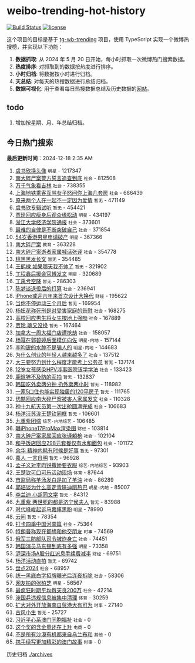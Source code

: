# weibo-trending-hot-history

[![Build Status](https://github.com/lxw15337674/weibo-trending-hot-history/actions/workflows/nodejs.yml/badge.svg)](https://github.com/lxw15337674/weibo-trending-hot-history/actions)
[![license](https://img.shields.io/github/license/lxw15337674/weibo-trending-hot-history)](https://github.com/lxw15337674/weibo-trending-hot-history/blob/master/LICENSE)


这个项目的目标是基于 [tg-wb-trending](https://github.com/xiadd/tg-wb-trending) 项目，使用 TypeScript 实现一个微博热搜榜，并实现以下功能：

1. **数据抓取**: 从 2024 年 5 月 20 日开始，每小时抓取一次微博热门搜索数据。
2. **热度排序**: 对抓取到的数据按热度进行排序。
3. **小时归档**: 将数据按小时进行归档。
4. **天总结**: 对每天的热搜数据进行总结归档。
5. **数据可视化**: 用于查看每日热搜数据总结及历史数据的[网站](https://weibo-trending-hot-history.vercel.app/)。

## todo

1. 增加按星期、月、年总结归档。



## 今日热门搜索









































































































































































































































































































































































































































































































































































































































































































































































































































































































































































































































































































































































































































































































































































































































































































































































































































































































































































































































































































































































































































































































































































































































































































































































































































































































































































































































































































































































































































































































































































































































































































































































































































































































































































































































































































































































































































































































































































































































































































































































































































































































































































































































































































































































































































































































































































































































































































































































































































































































































































<!-- BEGIN -->

**最后更新时间**：2024-12-18 2:35 AM
1. [虞书欣换头像](https://m.weibo.cn/search?containerid=100103type%3D1%26t%3D10%26q%3D%E8%99%9E%E4%B9%A6%E6%AC%A3%E6%8D%A2%E5%A4%B4%E5%83%8F&stream_entry_id=31&isnewpage=1&extparam=seat%3D1%26realpos%3D1%26cate%3D5001%26flag%3D2%26band_rank%3D1%26pos%3D0%26filter_type%3Drealtimehot%26lcate%3D5001%26c_type%3D31%26stream_entry_id%3D31%26q%3D%25E8%2599%259E%25E4%25B9%25A6%25E6%25AC%25A3%25E6%258D%25A2%25E5%25A4%25B4%25E5%2583%258F%26dgr%3D0%26display_time%3D1734453180%26pre_seqid%3D17344531800160175489545) `明星` - 1217347
2. [南大碎尸案警方誓言追查到底](https://m.weibo.cn/search?containerid=100103type%3D1%26t%3D10%26q%3D%23%E5%8D%97%E5%A4%A7%E7%A2%8E%E5%B0%B8%E6%A1%88%E8%AD%A6%E6%96%B9%E8%AA%93%E8%A8%80%E8%BF%BD%E6%9F%A5%E5%88%B0%E5%BA%95%23&stream_entry_id=31&isnewpage=1&extparam=seat%3D1%26realpos%3D2%26cate%3D5001%26flag%3D1%26band_rank%3D2%26pos%3D1%26filter_type%3Drealtimehot%26lcate%3D5001%26c_type%3D31%26stream_entry_id%3D31%26q%3D%2523%25E5%258D%2597%25E5%25A4%25A7%25E7%25A2%258E%25E5%25B0%25B8%25E6%25A1%2588%25E8%25AD%25A6%25E6%2596%25B9%25E8%25AA%2593%25E8%25A8%2580%25E8%25BF%25BD%25E6%259F%25A5%25E5%2588%25B0%25E5%25BA%2595%2523%26dgr%3D0%26display_time%3D1734453180%26pre_seqid%3D17344531800160175489545) `社会` - 812508
3. [万千气象看吉林](https://m.weibo.cn/search?containerid=100103type%3D1%26t%3D10%26q%3D%23%E4%B8%87%E5%8D%83%E6%B0%94%E8%B1%A1%E7%9C%8B%E5%90%89%E6%9E%97%23&stream_entry_id=31&isnewpage=1&extparam=seat%3D1%26realpos%3D3%26cate%3D5001%26flag%3D0%26band_rank%3D3%26pos%3D2%26filter_type%3Drealtimehot%26lcate%3D5001%26c_type%3D31%26stream_entry_id%3D31%26q%3D%2523%25E4%25B8%2587%25E5%258D%2583%25E6%25B0%2594%25E8%25B1%25A1%25E7%259C%258B%25E5%2590%2589%25E6%259E%2597%2523%26dgr%3D0%26display_time%3D1734453180%26pre_seqid%3D17344531800160175489545) `社会` - 738355
4. [上海地铁乘客互骂女子怒问你上海几套房](https://m.weibo.cn/search?containerid=100103type%3D1%26t%3D10%26q%3D%23%E4%B8%8A%E6%B5%B7%E5%9C%B0%E9%93%81%E4%B9%98%E5%AE%A2%E4%BA%92%E9%AA%82%E5%A5%B3%E5%AD%90%E6%80%92%E9%97%AE%E4%BD%A0%E4%B8%8A%E6%B5%B7%E5%87%A0%E5%A5%97%E6%88%BF%23&stream_entry_id=31&isnewpage=1&extparam=seat%3D1%26realpos%3D4%26cate%3D5001%26flag%3D1%26band_rank%3D4%26pos%3D4%26filter_type%3Drealtimehot%26lcate%3D5001%26c_type%3D31%26stream_entry_id%3D31%26q%3D%2523%25E4%25B8%258A%25E6%25B5%25B7%25E5%259C%25B0%25E9%2593%2581%25E4%25B9%2598%25E5%25AE%25A2%25E4%25BA%2592%25E9%25AA%2582%25E5%25A5%25B3%25E5%25AD%2590%25E6%2580%2592%25E9%2597%25AE%25E4%25BD%25A0%25E4%25B8%258A%25E6%25B5%25B7%25E5%2587%25A0%25E5%25A5%2597%25E6%2588%25BF%2523%26dgr%3D0%26display_time%3D1734453180%26pre_seqid%3D17344531800160175489545) `社会` - 686439
5. [原来两个人在一起不一定因为爱情](https://m.weibo.cn/search?containerid=100103type%3D1%26t%3D10%26q%3D%E5%8E%9F%E6%9D%A5%E4%B8%A4%E4%B8%AA%E4%BA%BA%E5%9C%A8%E4%B8%80%E8%B5%B7%E4%B8%8D%E4%B8%80%E5%AE%9A%E5%9B%A0%E4%B8%BA%E7%88%B1%E6%83%85&stream_entry_id=31&isnewpage=1&extparam=seat%3D1%26realpos%3D5%26cate%3D5001%26flag%3D2%26band_rank%3D5%26pos%3D5%26filter_type%3Drealtimehot%26lcate%3D5001%26c_type%3D31%26stream_entry_id%3D31%26q%3D%25E5%258E%259F%25E6%259D%25A5%25E4%25B8%25A4%25E4%25B8%25AA%25E4%25BA%25BA%25E5%259C%25A8%25E4%25B8%2580%25E8%25B5%25B7%25E4%25B8%258D%25E4%25B8%2580%25E5%25AE%259A%25E5%259B%25A0%25E4%25B8%25BA%25E7%2588%25B1%25E6%2583%2585%26dgr%3D0%26display_time%3D1734453180%26pre_seqid%3D17344531800160175489545) `暂无` - 471149
6. [虞书欣专辑试听](https://m.weibo.cn/search?containerid=100103type%3D1%26t%3D10%26q%3D%E8%99%9E%E4%B9%A6%E6%AC%A3%E4%B8%93%E8%BE%91%E8%AF%95%E5%90%AC&stream_entry_id=31&isnewpage=1&extparam=seat%3D1%26realpos%3D6%26cate%3D5001%26flag%3D2%26band_rank%3D6%26pos%3D6%26filter_type%3Drealtimehot%26lcate%3D5001%26c_type%3D31%26stream_entry_id%3D31%26q%3D%25E8%2599%259E%25E4%25B9%25A6%25E6%25AC%25A3%25E4%25B8%2593%25E8%25BE%2591%25E8%25AF%2595%25E5%2590%25AC%26dgr%3D0%26display_time%3D1734453180%26pre_seqid%3D17344531800160175489545) `暂无` - 454421
7. [贾玲回应瘦身后观众缘松动](https://m.weibo.cn/search?containerid=100103type%3D1%26t%3D10%26q%3D%23%E8%B4%BE%E7%8E%B2%E5%9B%9E%E5%BA%94%E7%98%A6%E8%BA%AB%E5%90%8E%E8%A7%82%E4%BC%97%E7%BC%98%E6%9D%BE%E5%8A%A8%23&stream_entry_id=31&isnewpage=1&extparam=seat%3D1%26realpos%3D7%26cate%3D5001%26flag%3D0%26band_rank%3D7%26pos%3D7%26filter_type%3Drealtimehot%26lcate%3D5001%26c_type%3D31%26stream_entry_id%3D31%26q%3D%2523%25E8%25B4%25BE%25E7%258E%25B2%25E5%259B%259E%25E5%25BA%2594%25E7%2598%25A6%25E8%25BA%25AB%25E5%2590%258E%25E8%25A7%2582%25E4%25BC%2597%25E7%25BC%2598%25E6%259D%25BE%25E5%258A%25A8%2523%26dgr%3D0%26display_time%3D1734453180%26pre_seqid%3D17344531800160175489545) `明星` - 434197
8. [浙江大学经济学院通报](https://m.weibo.cn/search?containerid=100103type%3D1%26t%3D10%26q%3D%23%E6%B5%99%E6%B1%9F%E5%A4%A7%E5%AD%A6%E7%BB%8F%E6%B5%8E%E5%AD%A6%E9%99%A2%E9%80%9A%E6%8A%A5%23&stream_entry_id=31&isnewpage=1&extparam=seat%3D1%26realpos%3D8%26cate%3D5001%26flag%3D1%26band_rank%3D8%26pos%3D8%26filter_type%3Drealtimehot%26lcate%3D5001%26c_type%3D31%26stream_entry_id%3D31%26q%3D%2523%25E6%25B5%2599%25E6%25B1%259F%25E5%25A4%25A7%25E5%25AD%25A6%25E7%25BB%258F%25E6%25B5%258E%25E5%25AD%25A6%25E9%2599%25A2%25E9%2580%259A%25E6%258A%25A5%2523%26dgr%3D0%26display_time%3D1734453180%26pre_seqid%3D17344531800160175489545) `社会` - 373601
9. [最难的自律是不断突破自己](https://m.weibo.cn/search?containerid=100103type%3D1%26t%3D10%26q%3D%23%E6%9C%80%E9%9A%BE%E7%9A%84%E8%87%AA%E5%BE%8B%E6%98%AF%E4%B8%8D%E6%96%AD%E7%AA%81%E7%A0%B4%E8%87%AA%E5%B7%B1%23&stream_entry_id=31&isnewpage=1&extparam=seat%3D1%26realpos%3D9%26cate%3D5001%26flag%3D32768%26band_rank%3D9%26pos%3D9%26filter_type%3Drealtimehot%26lcate%3D5001%26c_type%3D31%26stream_entry_id%3D31%26q%3D%2523%25E6%259C%2580%25E9%259A%25BE%25E7%259A%2584%25E8%2587%25AA%25E5%25BE%258B%25E6%2598%25AF%25E4%25B8%258D%25E6%2596%25AD%25E7%25AA%2581%25E7%25A0%25B4%25E8%2587%25AA%25E5%25B7%25B1%2523%26dgr%3D0%26display_time%3D1734453180%26pre_seqid%3D17344531800160175489545) `社会` - 371854
10. [54岁香港男星申请破产](https://m.weibo.cn/search?containerid=100103type%3D1%26t%3D10%26q%3D%2354%E5%B2%81%E9%A6%99%E6%B8%AF%E7%94%B7%E6%98%9F%E7%94%B3%E8%AF%B7%E7%A0%B4%E4%BA%A7%23&stream_entry_id=31&isnewpage=1&extparam=seat%3D1%26realpos%3D10%26cate%3D5001%26flag%3D0%26band_rank%3D10%26pos%3D10%26filter_type%3Drealtimehot%26lcate%3D5001%26c_type%3D31%26stream_entry_id%3D31%26q%3D%252354%25E5%25B2%2581%25E9%25A6%2599%25E6%25B8%25AF%25E7%2594%25B7%25E6%2598%259F%25E7%2594%25B3%25E8%25AF%25B7%25E7%25A0%25B4%25E4%25BA%25A7%2523%26dgr%3D0%26display_time%3D1734453180%26pre_seqid%3D17344531800160175489545) `明星` - 367366
11. [南大碎尸案](https://m.weibo.cn/search?containerid=100103type%3D1%26t%3D10%26q%3D%23%E5%8D%97%E5%A4%A7%E7%A2%8E%E5%B0%B8%E6%A1%88%23&stream_entry_id=31&isnewpage=1&extparam=seat%3D1%26realpos%3D11%26cate%3D5001%26flag%3D2%26band_rank%3D11%26pos%3D11%26filter_type%3Drealtimehot%26lcate%3D5001%26c_type%3D31%26stream_entry_id%3D31%26q%3D%2523%25E5%258D%2597%25E5%25A4%25A7%25E7%25A2%258E%25E5%25B0%25B8%25E6%25A1%2588%2523%26dgr%3D0%26display_time%3D1734453180%26pre_seqid%3D17344531800160175489545) `教育` - 363228
12. [南大碎尸案逝者家属喊话张译](https://m.weibo.cn/search?containerid=100103type%3D1%26t%3D10%26q%3D%23%E5%8D%97%E5%A4%A7%E7%A2%8E%E5%B0%B8%E6%A1%88%E9%80%9D%E8%80%85%E5%AE%B6%E5%B1%9E%E5%96%8A%E8%AF%9D%E5%BC%A0%E8%AF%91%23&stream_entry_id=31&isnewpage=1&extparam=seat%3D1%26realpos%3D12%26cate%3D5001%26flag%3D0%26band_rank%3D12%26pos%3D12%26filter_type%3Drealtimehot%26lcate%3D5001%26c_type%3D31%26stream_entry_id%3D31%26q%3D%2523%25E5%258D%2597%25E5%25A4%25A7%25E7%25A2%258E%25E5%25B0%25B8%25E6%25A1%2588%25E9%2580%259D%25E8%2580%2585%25E5%25AE%25B6%25E5%25B1%259E%25E5%2596%258A%25E8%25AF%259D%25E5%25BC%25A0%25E8%25AF%2591%2523%26dgr%3D0%26display_time%3D1734453180%26pre_seqid%3D17344531800160175489545) `社会` - 354778
13. [桃黑黑发长文](https://m.weibo.cn/search?containerid=100103type%3D1%26t%3D10%26q%3D%E6%A1%83%E9%BB%91%E9%BB%91%E5%8F%91%E9%95%BF%E6%96%87&stream_entry_id=31&isnewpage=1&extparam=seat%3D1%26realpos%3D13%26cate%3D5001%26flag%3D0%26band_rank%3D13%26pos%3D13%26filter_type%3Drealtimehot%26lcate%3D5001%26c_type%3D31%26stream_entry_id%3D31%26q%3D%25E6%25A1%2583%25E9%25BB%2591%25E9%25BB%2591%25E5%258F%2591%25E9%2595%25BF%25E6%2596%2587%26dgr%3D0%26display_time%3D1734453180%26pre_seqid%3D17344531800160175489545) `暂无` - 354485
14. [王鹤棣 如果哪天我不帅了](https://m.weibo.cn/search?containerid=100103type%3D1%26t%3D10%26q%3D%E7%8E%8B%E9%B9%A4%E6%A3%A3+%E5%A6%82%E6%9E%9C%E5%93%AA%E5%A4%A9%E6%88%91%E4%B8%8D%E5%B8%85%E4%BA%86&stream_entry_id=31&isnewpage=1&extparam=seat%3D1%26realpos%3D14%26cate%3D5001%26flag%3D0%26band_rank%3D14%26pos%3D14%26filter_type%3Drealtimehot%26lcate%3D5001%26c_type%3D31%26stream_entry_id%3D31%26q%3D%25E7%258E%258B%25E9%25B9%25A4%25E6%25A3%25A3%2520%25E5%25A6%2582%25E6%259E%259C%25E5%2593%25AA%25E5%25A4%25A9%25E6%2588%2591%25E4%25B8%258D%25E5%25B8%2585%25E4%25BA%2586%26dgr%3D0%26display_time%3D1734453180%26pre_seqid%3D17344531800160175489545) `暂无` - 321902
15. [丁程鑫后援会官博发文](https://m.weibo.cn/search?containerid=100103type%3D1%26t%3D10%26q%3D%23%E4%B8%81%E7%A8%8B%E9%91%AB%E5%90%8E%E6%8F%B4%E4%BC%9A%E5%AE%98%E5%8D%9A%E5%8F%91%E6%96%87%23&stream_entry_id=31&isnewpage=1&extparam=seat%3D1%26realpos%3D15%26cate%3D5001%26flag%3D2%26band_rank%3D15%26pos%3D15%26filter_type%3Drealtimehot%26lcate%3D5001%26c_type%3D31%26stream_entry_id%3D31%26q%3D%2523%25E4%25B8%2581%25E7%25A8%258B%25E9%2591%25AB%25E5%2590%258E%25E6%258F%25B4%25E4%25BC%259A%25E5%25AE%2598%25E5%258D%259A%25E5%258F%2591%25E6%2596%2587%2523%26dgr%3D0%26display_time%3D1734453180%26pre_seqid%3D17344531800160175489545) `明星` - 320689
16. [丁禹兮空降](https://m.weibo.cn/search?containerid=100103type%3D1%26t%3D10%26q%3D%E4%B8%81%E7%A6%B9%E5%85%AE%E7%A9%BA%E9%99%8D&stream_entry_id=31&isnewpage=1&extparam=seat%3D1%26realpos%3D16%26cate%3D5001%26flag%3D0%26band_rank%3D16%26pos%3D16%26filter_type%3Drealtimehot%26lcate%3D5001%26c_type%3D31%26stream_entry_id%3D31%26q%3D%25E4%25B8%2581%25E7%25A6%25B9%25E5%2585%25AE%25E7%25A9%25BA%25E9%2599%258D%26dgr%3D0%26display_time%3D1734453180%26pre_seqid%3D17344531800160175489545) `暂无` - 286303
17. [陈梦谈退役后的打算](https://m.weibo.cn/search?containerid=100103type%3D1%26t%3D10%26q%3D%23%E9%99%88%E6%A2%A6%E8%B0%88%E9%80%80%E5%BD%B9%E5%90%8E%E7%9A%84%E6%89%93%E7%AE%97%23&stream_entry_id=31&isnewpage=1&extparam=seat%3D1%26realpos%3D17%26cate%3D5001%26flag%3D1%26band_rank%3D17%26pos%3D17%26filter_type%3Drealtimehot%26lcate%3D5001%26c_type%3D31%26stream_entry_id%3D31%26q%3D%2523%25E9%2599%2588%25E6%25A2%25A6%25E8%25B0%2588%25E9%2580%2580%25E5%25BD%25B9%25E5%2590%258E%25E7%259A%2584%25E6%2589%2593%25E7%25AE%2597%2523%26dgr%3D0%26display_time%3D1734453180%26pre_seqid%3D17344531800160175489545) `社会` - 236941
18. [iPhone或迎六年来首次设计大换代](https://m.weibo.cn/search?containerid=100103type%3D1%26t%3D10%26q%3D%23iPhone%E6%88%96%E8%BF%8E%E5%85%AD%E5%B9%B4%E6%9D%A5%E9%A6%96%E6%AC%A1%E8%AE%BE%E8%AE%A1%E5%A4%A7%E6%8D%A2%E4%BB%A3%23&stream_entry_id=31&isnewpage=1&extparam=seat%3D1%26realpos%3D18%26cate%3D5001%26flag%3D0%26band_rank%3D18%26pos%3D18%26filter_type%3Drealtimehot%26lcate%3D5001%26c_type%3D31%26stream_entry_id%3D31%26q%3D%2523iPhone%25E6%2588%2596%25E8%25BF%258E%25E5%2585%25AD%25E5%25B9%25B4%25E6%259D%25A5%25E9%25A6%2596%25E6%25AC%25A1%25E8%25AE%25BE%25E8%25AE%25A1%25E5%25A4%25A7%25E6%258D%25A2%25E4%25BB%25A3%2523%26dgr%3D0%26display_time%3D1734453180%26pre_seqid%3D17344531800160175489545) `财经` - 195622
19. [当你不停运动三个月后](https://m.weibo.cn/search?containerid=100103type%3D1%26t%3D10%26q%3D%E5%BD%93%E4%BD%A0%E4%B8%8D%E5%81%9C%E8%BF%90%E5%8A%A8%E4%B8%89%E4%B8%AA%E6%9C%88%E5%90%8E&stream_entry_id=31&isnewpage=1&extparam=seat%3D1%26realpos%3D19%26cate%3D5001%26flag%3D0%26band_rank%3D19%26pos%3D19%26filter_type%3Drealtimehot%26lcate%3D5001%26c_type%3D31%26stream_entry_id%3D31%26q%3D%25E5%25BD%2593%25E4%25BD%25A0%25E4%25B8%258D%25E5%2581%259C%25E8%25BF%2590%25E5%258A%25A8%25E4%25B8%2589%25E4%25B8%25AA%25E6%259C%2588%25E5%2590%258E%26dgr%3D0%26display_time%3D1734453180%26pre_seqid%3D17344531800160175489545) `暂无` - 169954
20. [杨妞花称死刑是对受害家庭的告慰](https://m.weibo.cn/search?containerid=100103type%3D1%26t%3D10%26q%3D%23%E6%9D%A8%E5%A6%9E%E8%8A%B1%E7%A7%B0%E6%AD%BB%E5%88%91%E6%98%AF%E5%AF%B9%E5%8F%97%E5%AE%B3%E5%AE%B6%E5%BA%AD%E7%9A%84%E5%91%8A%E6%85%B0%23&stream_entry_id=31&isnewpage=1&extparam=seat%3D1%26realpos%3D20%26cate%3D5001%26flag%3D1%26band_rank%3D20%26pos%3D20%26filter_type%3Drealtimehot%26lcate%3D5001%26c_type%3D31%26stream_entry_id%3D31%26q%3D%2523%25E6%259D%25A8%25E5%25A6%259E%25E8%258A%25B1%25E7%25A7%25B0%25E6%25AD%25BB%25E5%2588%2591%25E6%2598%25AF%25E5%25AF%25B9%25E5%258F%2597%25E5%25AE%25B3%25E5%25AE%25B6%25E5%25BA%25AD%25E7%259A%2584%25E5%2591%258A%25E6%2585%25B0%2523%26dgr%3D0%26display_time%3D1734453180%26pre_seqid%3D17344531800160175489545) `社会` - 168275
21. [高校回应男生将女生按地上强吻](https://m.weibo.cn/search?containerid=100103type%3D1%26t%3D10%26q%3D%23%E9%AB%98%E6%A0%A1%E5%9B%9E%E5%BA%94%E7%94%B7%E7%94%9F%E5%B0%86%E5%A5%B3%E7%94%9F%E6%8C%89%E5%9C%B0%E4%B8%8A%E5%BC%BA%E5%90%BB%23&stream_entry_id=31&isnewpage=1&extparam=seat%3D1%26realpos%3D21%26cate%3D5001%26flag%3D0%26band_rank%3D21%26pos%3D21%26filter_type%3Drealtimehot%26lcate%3D5001%26c_type%3D31%26stream_entry_id%3D31%26q%3D%2523%25E9%25AB%2598%25E6%25A0%25A1%25E5%259B%259E%25E5%25BA%2594%25E7%2594%25B7%25E7%2594%259F%25E5%25B0%2586%25E5%25A5%25B3%25E7%2594%259F%25E6%258C%2589%25E5%259C%25B0%25E4%25B8%258A%25E5%25BC%25BA%25E5%2590%25BB%2523%26dgr%3D0%26display_time%3D1734453180%26pre_seqid%3D17344531800160175489545) `社会` - 167889
22. [贾玲 魂又没换](https://m.weibo.cn/search?containerid=100103type%3D1%26t%3D10%26q%3D%E8%B4%BE%E7%8E%B2+%E9%AD%82%E5%8F%88%E6%B2%A1%E6%8D%A2&stream_entry_id=31&isnewpage=1&extparam=seat%3D1%26realpos%3D22%26cate%3D5001%26flag%3D1%26band_rank%3D22%26pos%3D22%26filter_type%3Drealtimehot%26lcate%3D5001%26c_type%3D31%26stream_entry_id%3D31%26q%3D%25E8%25B4%25BE%25E7%258E%25B2%2520%25E9%25AD%2582%25E5%258F%2588%25E6%25B2%25A1%25E6%258D%25A2%26dgr%3D0%26display_time%3D1734453180%26pre_seqid%3D17344531800160175489545) `暂无` - 167464
23. [加拿大一周大福门店遭抢劫](https://m.weibo.cn/search?containerid=100103type%3D1%26t%3D10%26q%3D%23%E5%8A%A0%E6%8B%BF%E5%A4%A7%E4%B8%80%E5%91%A8%E5%A4%A7%E7%A6%8F%E9%97%A8%E5%BA%97%E9%81%AD%E6%8A%A2%E5%8A%AB%23&stream_entry_id=31&isnewpage=1&extparam=seat%3D1%26realpos%3D50%26cate%3D5001%26flag%3D1%26band_rank%3D50%26pos%3D50%26filter_type%3Drealtimehot%26lcate%3D5001%26c_type%3D31%26stream_entry_id%3D31%26q%3D%2523%25E5%258A%25A0%25E6%258B%25BF%25E5%25A4%25A7%25E4%25B8%2580%25E5%2591%25A8%25E5%25A4%25A7%25E7%25A6%258F%25E9%2597%25A8%25E5%25BA%2597%25E9%2581%25AD%25E6%258A%25A2%25E5%258A%25AB%2523%26dgr%3D0%26display_time%3D1734453180%26pre_seqid%3D17344531800160175489545) `社会` - 158057
24. [杨幂在郭碧婷后面模仿向佐](https://m.weibo.cn/search?containerid=100103type%3D1%26t%3D10%26q%3D%23%E6%9D%A8%E5%B9%82%E5%9C%A8%E9%83%AD%E7%A2%A7%E5%A9%B7%E5%90%8E%E9%9D%A2%E6%A8%A1%E4%BB%BF%E5%90%91%E4%BD%90%23&stream_entry_id=31&isnewpage=1&extparam=seat%3D1%26realpos%3D23%26cate%3D5001%26flag%3D0%26band_rank%3D23%26pos%3D23%26filter_type%3Drealtimehot%26lcate%3D5001%26c_type%3D31%26stream_entry_id%3D31%26q%3D%2523%25E6%259D%25A8%25E5%25B9%2582%25E5%259C%25A8%25E9%2583%25AD%25E7%25A2%25A7%25E5%25A9%25B7%25E5%2590%258E%25E9%259D%25A2%25E6%25A8%25A1%25E4%25BB%25BF%25E5%2590%2591%25E4%25BD%2590%2523%26dgr%3D0%26display_time%3D1734453180%26pre_seqid%3D17344531800160175489545) `明星-内地` - 157144
25. [李昀锐的水肿不是骗人的](https://m.weibo.cn/search?containerid=100103type%3D1%26t%3D10%26q%3D%E6%9D%8E%E6%98%80%E9%94%90%E7%9A%84%E6%B0%B4%E8%82%BF%E4%B8%8D%E6%98%AF%E9%AA%97%E4%BA%BA%E7%9A%84&stream_entry_id=31&isnewpage=1&extparam=seat%3D1%26realpos%3D24%26cate%3D5001%26flag%3D0%26band_rank%3D24%26pos%3D24%26filter_type%3Drealtimehot%26lcate%3D5001%26c_type%3D31%26stream_entry_id%3D31%26q%3D%25E6%259D%258E%25E6%2598%2580%25E9%2594%2590%25E7%259A%2584%25E6%25B0%25B4%25E8%2582%25BF%25E4%25B8%258D%25E6%2598%25AF%25E9%25AA%2597%25E4%25BA%25BA%25E7%259A%2584%26dgr%3D0%26display_time%3D1734453180%26pre_seqid%3D17344531800160175489545) `明星-内地` - 144683
26. [为什么创业的年轻人越来越多了](https://m.weibo.cn/search?containerid=100103type%3D1%26t%3D10%26q%3D%23%E4%B8%BA%E4%BB%80%E4%B9%88%E5%88%9B%E4%B8%9A%E7%9A%84%E5%B9%B4%E8%BD%BB%E4%BA%BA%E8%B6%8A%E6%9D%A5%E8%B6%8A%E5%A4%9A%E4%BA%86%23&stream_entry_id=31&isnewpage=1&extparam=seat%3D1%26realpos%3D25%26cate%3D5001%26flag%3D0%26band_rank%3D25%26pos%3D25%26filter_type%3Drealtimehot%26lcate%3D5001%26c_type%3D31%26stream_entry_id%3D31%26q%3D%2523%25E4%25B8%25BA%25E4%25BB%2580%25E4%25B9%2588%25E5%2588%259B%25E4%25B8%259A%25E7%259A%2584%25E5%25B9%25B4%25E8%25BD%25BB%25E4%25BA%25BA%25E8%25B6%258A%25E6%259D%25A5%25E8%25B6%258A%25E5%25A4%259A%25E4%25BA%2586%2523%26dgr%3D0%26display_time%3D1734453180%26pre_seqid%3D17344531800160175489545) `社会` - 137512
27. [大三要努力到什么程度才能考上公务员](https://m.weibo.cn/search?containerid=100103type%3D1%26t%3D10%26q%3D%E5%A4%A7%E4%B8%89%E8%A6%81%E5%8A%AA%E5%8A%9B%E5%88%B0%E4%BB%80%E4%B9%88%E7%A8%8B%E5%BA%A6%E6%89%8D%E8%83%BD%E8%80%83%E4%B8%8A%E5%85%AC%E5%8A%A1%E5%91%98&stream_entry_id=31&isnewpage=1&extparam=seat%3D1%26cate%3D5001%26stream_entry_id%3D31%26pos%3D18%26realpos%3D18%26flag%3D1%26band_rank%3D18%26q%3D%25E5%25A4%25A7%25E4%25B8%2589%25E8%25A6%2581%25E5%258A%25AA%25E5%258A%259B%25E5%2588%25B0%25E4%25BB%2580%25E4%25B9%2588%25E7%25A8%258B%25E5%25BA%25A6%25E6%2589%258D%25E8%2583%25BD%25E8%2580%2583%25E4%25B8%258A%25E5%2585%25AC%25E5%258A%25A1%25E5%2591%2598%26filter_type%3Drealtimehot%26lcate%3D5001%26c_type%3D31%26dgr%3D3%26display_time%3D1734456185%26pre_seqid%3D17344561852780179986428) `暂无` - 137174
28. [12岁女孩感染HPV涉事医院该学学法](https://m.weibo.cn/search?containerid=100103type%3D1%26t%3D10%26q%3D%2312%E5%B2%81%E5%A5%B3%E5%AD%A9%E6%84%9F%E6%9F%93HPV%E6%B6%89%E4%BA%8B%E5%8C%BB%E9%99%A2%E8%AF%A5%E5%AD%A6%E5%AD%A6%E6%B3%95%23&stream_entry_id=31&isnewpage=1&extparam=seat%3D1%26cate%3D5001%26stream_entry_id%3D31%26pos%3D16%26realpos%3D16%26flag%3D1%26band_rank%3D16%26q%3D%252312%25E5%25B2%2581%25E5%25A5%25B3%25E5%25AD%25A9%25E6%2584%259F%25E6%259F%2593HPV%25E6%25B6%2589%25E4%25BA%258B%25E5%258C%25BB%25E9%2599%25A2%25E8%25AF%25A5%25E5%25AD%25A6%25E5%25AD%25A6%25E6%25B3%2595%2523%26filter_type%3Drealtimehot%26lcate%3D5001%26c_type%3D31%26dgr%3D3%26display_time%3D1734456185%26pre_seqid%3D17344561852780179986428) `社会` - 133423
29. [鹿晗猝不及防的互拍](https://m.weibo.cn/search?containerid=100103type%3D1%26t%3D10%26q%3D%E9%B9%BF%E6%99%97%E7%8C%9D%E4%B8%8D%E5%8F%8A%E9%98%B2%E7%9A%84%E4%BA%92%E6%8B%8D&stream_entry_id=31&isnewpage=1&extparam=seat%3D1%26realpos%3D26%26cate%3D5001%26flag%3D0%26band_rank%3D26%26pos%3D26%26filter_type%3Drealtimehot%26lcate%3D5001%26c_type%3D31%26stream_entry_id%3D31%26q%3D%25E9%25B9%25BF%25E6%2599%2597%25E7%258C%259D%25E4%25B8%258D%25E5%258F%258A%25E9%2598%25B2%25E7%259A%2584%25E4%25BA%2592%25E6%258B%258D%26dgr%3D0%26display_time%3D1734453180%26pre_seqid%3D17344531800160175489545) `暂无` - 132837
30. [韩国吃外卖两分钟 扔外卖两小时](https://m.weibo.cn/search?containerid=100103type%3D1%26t%3D10%26q%3D%E9%9F%A9%E5%9B%BD%E5%90%83%E5%A4%96%E5%8D%96%E4%B8%A4%E5%88%86%E9%92%9F+%E6%89%94%E5%A4%96%E5%8D%96%E4%B8%A4%E5%B0%8F%E6%97%B6&stream_entry_id=31&isnewpage=1&extparam=seat%3D1%26realpos%3D27%26cate%3D5001%26flag%3D0%26band_rank%3D27%26pos%3D27%26filter_type%3Drealtimehot%26lcate%3D5001%26c_type%3D31%26stream_entry_id%3D31%26q%3D%25E9%259F%25A9%25E5%259B%25BD%25E5%2590%2583%25E5%25A4%2596%25E5%258D%2596%25E4%25B8%25A4%25E5%2588%2586%25E9%2592%259F%2520%25E6%2589%2594%25E5%25A4%2596%25E5%258D%2596%25E4%25B8%25A4%25E5%25B0%258F%25E6%2597%25B6%26dgr%3D0%26display_time%3D1734453180%26pre_seqid%3D17344531800160175489545) `暂无` - 118982
31. [一家5口住也能实现独居的120平房子](https://m.weibo.cn/search?containerid=100103type%3D1%26t%3D10%26q%3D%E4%B8%80%E5%AE%B65%E5%8F%A3%E4%BD%8F%E4%B9%9F%E8%83%BD%E5%AE%9E%E7%8E%B0%E7%8B%AC%E5%B1%85%E7%9A%84120%E5%B9%B3%E6%88%BF%E5%AD%90&stream_entry_id=31&isnewpage=1&extparam=seat%3D1%26realpos%3D28%26cate%3D5001%26flag%3D1%26band_rank%3D28%26pos%3D28%26filter_type%3Drealtimehot%26lcate%3D5001%26c_type%3D31%26stream_entry_id%3D31%26q%3D%25E4%25B8%2580%25E5%25AE%25B65%25E5%258F%25A3%25E4%25BD%258F%25E4%25B9%259F%25E8%2583%25BD%25E5%25AE%259E%25E7%258E%25B0%25E7%258B%25AC%25E5%25B1%2585%25E7%259A%2584120%25E5%25B9%25B3%25E6%2588%25BF%25E5%25AD%2590%26dgr%3D0%26display_time%3D1734453180%26pre_seqid%3D17344531800160175489545) `暂无` - 111765
32. [优酷回应南大碎尸案被害人家属发文](https://m.weibo.cn/search?containerid=100103type%3D1%26t%3D10%26q%3D%23%E4%BC%98%E9%85%B7%E5%9B%9E%E5%BA%94%E5%8D%97%E5%A4%A7%E7%A2%8E%E5%B0%B8%E6%A1%88%E8%A2%AB%E5%AE%B3%E4%BA%BA%E5%AE%B6%E5%B1%9E%E5%8F%91%E6%96%87%23&stream_entry_id=31&isnewpage=1&extparam=seat%3D1%26realpos%3D29%26cate%3D5001%26flag%3D0%26band_rank%3D29%26pos%3D29%26filter_type%3Drealtimehot%26lcate%3D5001%26c_type%3D31%26stream_entry_id%3D31%26q%3D%2523%25E4%25BC%2598%25E9%2585%25B7%25E5%259B%259E%25E5%25BA%2594%25E5%258D%2597%25E5%25A4%25A7%25E7%25A2%258E%25E5%25B0%25B8%25E6%25A1%2588%25E8%25A2%25AB%25E5%25AE%25B3%25E4%25BA%25BA%25E5%25AE%25B6%25E5%25B1%259E%25E5%258F%2591%25E6%2596%2587%2523%26dgr%3D0%26display_time%3D1734453180%26pre_seqid%3D17344531800160175489545) `社会` - 110328
33. [神十九航天员第一次出舱圆满完成](https://m.weibo.cn/search?containerid=100103type%3D1%26t%3D10%26q%3D%23%E7%A5%9E%E5%8D%81%E4%B9%9D%E8%88%AA%E5%A4%A9%E5%91%98%E7%AC%AC%E4%B8%80%E6%AC%A1%E5%87%BA%E8%88%B1%E5%9C%86%E6%BB%A1%E5%AE%8C%E6%88%90%23&stream_entry_id=31&isnewpage=1&extparam=seat%3D1%26realpos%3D30%26cate%3D5001%26flag%3D0%26band_rank%3D30%26pos%3D30%26filter_type%3Drealtimehot%26lcate%3D5001%26c_type%3D31%26stream_entry_id%3D31%26q%3D%2523%25E7%25A5%259E%25E5%258D%2581%25E4%25B9%259D%25E8%2588%25AA%25E5%25A4%25A9%25E5%2591%2598%25E7%25AC%25AC%25E4%25B8%2580%25E6%25AC%25A1%25E5%2587%25BA%25E8%2588%25B1%25E5%259C%2586%25E6%25BB%25A1%25E5%25AE%258C%25E6%2588%2590%2523%26dgr%3D0%26display_time%3D1734453180%26pre_seqid%3D17344531800160175489545) `社会` - 106683
34. [杨洋汪苏泷王楚钦同框](https://m.weibo.cn/search?containerid=100103type%3D1%26t%3D10%26q%3D%23%E6%9D%A8%E6%B4%8B%E6%B1%AA%E8%8B%8F%E6%B3%B7%E7%8E%8B%E6%A5%9A%E9%92%A6%E5%90%8C%E6%A1%86%23&stream_entry_id=31&isnewpage=1&extparam=seat%3D1%26realpos%3D31%26cate%3D5001%26flag%3D0%26band_rank%3D31%26pos%3D31%26filter_type%3Drealtimehot%26lcate%3D5001%26c_type%3D31%26stream_entry_id%3D31%26q%3D%2523%25E6%259D%25A8%25E6%25B4%258B%25E6%25B1%25AA%25E8%258B%258F%25E6%25B3%25B7%25E7%258E%258B%25E6%25A5%259A%25E9%2592%25A6%25E5%2590%258C%25E6%25A1%2586%2523%26dgr%3D0%26display_time%3D1734453180%26pre_seqid%3D17344531800160175489545) `暂无` - 106601
35. [九重紫团综](https://m.weibo.cn/search?containerid=100103type%3D1%26t%3D10%26q%3D%23%E4%B9%9D%E9%87%8D%E7%B4%AB%E5%9B%A2%E7%BB%BC%23&stream_entry_id=31&isnewpage=1&extparam=seat%3D1%26realpos%3D32%26cate%3D5001%26flag%3D0%26band_rank%3D32%26pos%3D32%26filter_type%3Drealtimehot%26lcate%3D5001%26c_type%3D31%26stream_entry_id%3D31%26q%3D%2523%25E4%25B9%259D%25E9%2587%258D%25E7%25B4%25AB%25E5%259B%25A2%25E7%25BB%25BC%2523%26dgr%3D0%26display_time%3D1734453180%26pre_seqid%3D17344531800160175489545) `综艺-内地综艺` - 106485
36. [曝iPhone17ProMax渲染图](https://m.weibo.cn/search?containerid=100103type%3D1%26t%3D10%26q%3D%23%E6%9B%9DiPhone17ProMax%E6%B8%B2%E6%9F%93%E5%9B%BE%23&stream_entry_id=31&isnewpage=1&extparam=seat%3D1%26realpos%3D33%26cate%3D5001%26flag%3D0%26band_rank%3D33%26pos%3D33%26filter_type%3Drealtimehot%26lcate%3D5001%26c_type%3D31%26stream_entry_id%3D31%26q%3D%2523%25E6%259B%259DiPhone17ProMax%25E6%25B8%25B2%25E6%259F%2593%25E5%259B%25BE%2523%26dgr%3D0%26display_time%3D1734453180%26pre_seqid%3D17344531800160175489545) `财经` - 103814
37. [南大碎尸案家属回应张译躺枪](https://m.weibo.cn/search?containerid=100103type%3D1%26t%3D10%26q%3D%23%E5%8D%97%E5%A4%A7%E7%A2%8E%E5%B0%B8%E6%A1%88%E5%AE%B6%E5%B1%9E%E5%9B%9E%E5%BA%94%E5%BC%A0%E8%AF%91%E8%BA%BA%E6%9E%AA%23&stream_entry_id=31&isnewpage=1&extparam=seat%3D1%26realpos%3D34%26cate%3D5001%26flag%3D0%26band_rank%3D34%26pos%3D34%26filter_type%3Drealtimehot%26lcate%3D5001%26c_type%3D31%26stream_entry_id%3D31%26q%3D%2523%25E5%258D%2597%25E5%25A4%25A7%25E7%25A2%258E%25E5%25B0%25B8%25E6%25A1%2588%25E5%25AE%25B6%25E5%25B1%259E%25E5%259B%259E%25E5%25BA%2594%25E5%25BC%25A0%25E8%25AF%2591%25E8%25BA%25BA%25E6%259E%25AA%2523%26dgr%3D0%26display_time%3D1734453180%26pre_seqid%3D17344531800160175489545) `社会` - 102104
38. [和平饭店回应298元套餐仅有水和面包](https://m.weibo.cn/search?containerid=100103type%3D1%26t%3D10%26q%3D%23%E5%92%8C%E5%B9%B3%E9%A5%AD%E5%BA%97%E5%9B%9E%E5%BA%94298%E5%85%83%E5%A5%97%E9%A4%90%E4%BB%85%E6%9C%89%E6%B0%B4%E5%92%8C%E9%9D%A2%E5%8C%85%23&stream_entry_id=31&isnewpage=1&extparam=seat%3D1%26realpos%3D35%26cate%3D5001%26flag%3D0%26band_rank%3D35%26pos%3D35%26filter_type%3Drealtimehot%26lcate%3D5001%26c_type%3D31%26stream_entry_id%3D31%26q%3D%2523%25E5%2592%258C%25E5%25B9%25B3%25E9%25A5%25AD%25E5%25BA%2597%25E5%259B%259E%25E5%25BA%2594298%25E5%2585%2583%25E5%25A5%2597%25E9%25A4%2590%25E4%25BB%2585%25E6%259C%2589%25E6%25B0%25B4%25E5%2592%258C%25E9%259D%25A2%25E5%258C%2585%2523%26dgr%3D0%26display_time%3D1734453180%26pre_seqid%3D17344531800160175489545) `社会` - 101172
39. [余华 精神内耗有时候是好事](https://m.weibo.cn/search?containerid=100103type%3D1%26t%3D10%26q%3D%E4%BD%99%E5%8D%8E+%E7%B2%BE%E7%A5%9E%E5%86%85%E8%80%97%E6%9C%89%E6%97%B6%E5%80%99%E6%98%AF%E5%A5%BD%E4%BA%8B&stream_entry_id=31&isnewpage=1&extparam=seat%3D1%26realpos%3D36%26cate%3D5001%26flag%3D1%26band_rank%3D36%26pos%3D36%26filter_type%3Drealtimehot%26lcate%3D5001%26c_type%3D31%26stream_entry_id%3D31%26q%3D%25E4%25BD%2599%25E5%258D%258E%2520%25E7%25B2%25BE%25E7%25A5%259E%25E5%2586%2585%25E8%2580%2597%25E6%259C%2589%25E6%2597%25B6%25E5%2580%2599%25E6%2598%25AF%25E5%25A5%25BD%25E4%25BA%258B%26dgr%3D0%26display_time%3D1734453180%26pre_seqid%3D17344531800160175489545) `暂无` - 97301
40. [嘉人 一言自明](https://m.weibo.cn/search?containerid=100103type%3D1%26t%3D10%26q%3D%E5%98%89%E4%BA%BA+%E4%B8%80%E8%A8%80%E8%87%AA%E6%98%8E&stream_entry_id=31&isnewpage=1&extparam=seat%3D1%26realpos%3D37%26cate%3D5001%26flag%3D0%26band_rank%3D37%26pos%3D37%26filter_type%3Drealtimehot%26lcate%3D5001%26c_type%3D31%26stream_entry_id%3D31%26q%3D%25E5%2598%2589%25E4%25BA%25BA%2520%25E4%25B8%2580%25E8%25A8%2580%25E8%2587%25AA%25E6%2598%258E%26dgr%3D0%26display_time%3D1734453180%26pre_seqid%3D17344531800160175489545) `暂无` - 96928
41. [孟子义对李昀锐撒娇要衣服](https://m.weibo.cn/search?containerid=100103type%3D1%26t%3D10%26q%3D%23%E5%AD%9F%E5%AD%90%E4%B9%89%E5%AF%B9%E6%9D%8E%E6%98%80%E9%94%90%E6%92%92%E5%A8%87%E8%A6%81%E8%A1%A3%E6%9C%8D%23&stream_entry_id=31&isnewpage=1&extparam=seat%3D1%26realpos%3D38%26cate%3D5001%26flag%3D0%26band_rank%3D38%26pos%3D38%26filter_type%3Drealtimehot%26lcate%3D5001%26c_type%3D31%26stream_entry_id%3D31%26q%3D%2523%25E5%25AD%259F%25E5%25AD%2590%25E4%25B9%2589%25E5%25AF%25B9%25E6%259D%258E%25E6%2598%2580%25E9%2594%2590%25E6%2592%2592%25E5%25A8%2587%25E8%25A6%2581%25E8%25A1%25A3%25E6%259C%258D%2523%26dgr%3D0%26display_time%3D1734453180%26pre_seqid%3D17344531800160175489545) `综艺-内地综艺` - 93903
42. [王楚钦可口可乐活动现场](https://m.weibo.cn/search?containerid=100103type%3D1%26t%3D10%26q%3D%23%E7%8E%8B%E6%A5%9A%E9%92%A6%E5%8F%AF%E5%8F%A3%E5%8F%AF%E4%B9%90%E6%B4%BB%E5%8A%A8%E7%8E%B0%E5%9C%BA%23&stream_entry_id=31&isnewpage=1&extparam=seat%3D1%26realpos%3D39%26cate%3D5001%26flag%3D0%26band_rank%3D39%26pos%3D39%26filter_type%3Drealtimehot%26lcate%3D5001%26c_type%3D31%26stream_entry_id%3D31%26q%3D%2523%25E7%258E%258B%25E6%25A5%259A%25E9%2592%25A6%25E5%258F%25AF%25E5%258F%25A3%25E5%258F%25AF%25E4%25B9%2590%25E6%25B4%25BB%25E5%258A%25A8%25E7%258E%25B0%25E5%259C%25BA%2523%26dgr%3D0%26display_time%3D1734453180%26pre_seqid%3D17344531800160175489545) `体育` - 87644
43. [市监局称羊汤发白是加了羊油](https://m.weibo.cn/search?containerid=100103type%3D1%26t%3D10%26q%3D%23%E5%B8%82%E7%9B%91%E5%B1%80%E7%A7%B0%E7%BE%8A%E6%B1%A4%E5%8F%91%E7%99%BD%E6%98%AF%E5%8A%A0%E4%BA%86%E7%BE%8A%E6%B2%B9%23&stream_entry_id=31&isnewpage=1&extparam=seat%3D1%26realpos%3D40%26cate%3D5001%26flag%3D0%26band_rank%3D40%26pos%3D40%26filter_type%3Drealtimehot%26lcate%3D5001%26c_type%3D31%26stream_entry_id%3D31%26q%3D%2523%25E5%25B8%2582%25E7%259B%2591%25E5%25B1%2580%25E7%25A7%25B0%25E7%25BE%258A%25E6%25B1%25A4%25E5%258F%2591%25E7%2599%25BD%25E6%2598%25AF%25E5%258A%25A0%25E4%25BA%2586%25E7%25BE%258A%25E6%25B2%25B9%2523%26dgr%3D0%26display_time%3D1734453180%26pre_seqid%3D17344531800160175489545) `社会` - 86289
44. [郭培谈为什么高定青睐迪丽热巴](https://m.weibo.cn/search?containerid=100103type%3D1%26t%3D10%26q%3D%23%E9%83%AD%E5%9F%B9%E8%B0%88%E4%B8%BA%E4%BB%80%E4%B9%88%E9%AB%98%E5%AE%9A%E9%9D%92%E7%9D%90%E8%BF%AA%E4%B8%BD%E7%83%AD%E5%B7%B4%23&stream_entry_id=31&isnewpage=1&extparam=seat%3D1%26realpos%3D41%26cate%3D5001%26flag%3D0%26band_rank%3D41%26pos%3D41%26filter_type%3Drealtimehot%26lcate%3D5001%26c_type%3D31%26stream_entry_id%3D31%26q%3D%2523%25E9%2583%25AD%25E5%259F%25B9%25E8%25B0%2588%25E4%25B8%25BA%25E4%25BB%2580%25E4%25B9%2588%25E9%25AB%2598%25E5%25AE%259A%25E9%259D%2592%25E7%259D%2590%25E8%25BF%25AA%25E4%25B8%25BD%25E7%2583%25AD%25E5%25B7%25B4%2523%26dgr%3D0%26display_time%3D1734453180%26pre_seqid%3D17344531800160175489545) `明星-内地` - 85007
45. [李兰迪 小胡同文学](https://m.weibo.cn/search?containerid=100103type%3D1%26t%3D10%26q%3D%E6%9D%8E%E5%85%B0%E8%BF%AA+%E5%B0%8F%E8%83%A1%E5%90%8C%E6%96%87%E5%AD%A6&stream_entry_id=31&isnewpage=1&extparam=seat%3D1%26realpos%3D42%26cate%3D5001%26flag%3D0%26band_rank%3D42%26pos%3D42%26filter_type%3Drealtimehot%26lcate%3D5001%26c_type%3D31%26stream_entry_id%3D31%26q%3D%25E6%259D%258E%25E5%2585%25B0%25E8%25BF%25AA%2520%25E5%25B0%258F%25E8%2583%25A1%25E5%2590%258C%25E6%2596%2587%25E5%25AD%25A6%26dgr%3D0%26display_time%3D1734453180%26pre_seqid%3D17344531800160175489545) `暂无` - 84312
46. [九重紫 两世死的都是济宁侯夫人](https://m.weibo.cn/search?containerid=100103type%3D1%26t%3D10%26q%3D%E4%B9%9D%E9%87%8D%E7%B4%AB+%E4%B8%A4%E4%B8%96%E6%AD%BB%E7%9A%84%E9%83%BD%E6%98%AF%E6%B5%8E%E5%AE%81%E4%BE%AF%E5%A4%AB%E4%BA%BA&stream_entry_id=31&isnewpage=1&extparam=seat%3D1%26realpos%3D43%26cate%3D5001%26flag%3D0%26band_rank%3D43%26pos%3D43%26filter_type%3Drealtimehot%26lcate%3D5001%26c_type%3D31%26stream_entry_id%3D31%26q%3D%25E4%25B9%259D%25E9%2587%258D%25E7%25B4%25AB%2520%25E4%25B8%25A4%25E4%25B8%2596%25E6%25AD%25BB%25E7%259A%2584%25E9%2583%25BD%25E6%2598%25AF%25E6%25B5%258E%25E5%25AE%2581%25E4%25BE%25AF%25E5%25A4%25AB%25E4%25BA%25BA%26dgr%3D0%26display_time%3D1734453180%26pre_seqid%3D17344531800160175489545) `暂无` - 83988
47. [时代峰峻起诉马嘉祺黑粉](https://m.weibo.cn/search?containerid=100103type%3D1%26t%3D10%26q%3D%23%E6%97%B6%E4%BB%A3%E5%B3%B0%E5%B3%BB%E8%B5%B7%E8%AF%89%E9%A9%AC%E5%98%89%E7%A5%BA%E9%BB%91%E7%B2%89%23&stream_entry_id=31&isnewpage=1&extparam=seat%3D1%26realpos%3D44%26cate%3D5001%26flag%3D0%26band_rank%3D44%26pos%3D44%26filter_type%3Drealtimehot%26lcate%3D5001%26c_type%3D31%26stream_entry_id%3D31%26q%3D%2523%25E6%2597%25B6%25E4%25BB%25A3%25E5%25B3%25B0%25E5%25B3%25BB%25E8%25B5%25B7%25E8%25AF%2589%25E9%25A9%25AC%25E5%2598%2589%25E7%25A5%25BA%25E9%25BB%2591%25E7%25B2%2589%2523%26dgr%3D0%26display_time%3D1734453180%26pre_seqid%3D17344531800160175489545) `明星` - 78990
48. [云间](https://m.weibo.cn/search?containerid=100103type%3D1%26t%3D10%26q%3D%E4%BA%91%E9%97%B4&stream_entry_id=31&isnewpage=1&extparam=seat%3D1%26realpos%3D45%26cate%3D5001%26flag%3D0%26band_rank%3D45%26pos%3D45%26filter_type%3Drealtimehot%26lcate%3D5001%26c_type%3D31%26stream_entry_id%3D31%26q%3D%25E4%25BA%2591%25E9%2597%25B4%26dgr%3D0%26display_time%3D1734453180%26pre_seqid%3D17344531800160175489545) `暂无` - 78354
49. [打卡四季中国河南篇](https://m.weibo.cn/search?containerid=100103type%3D1%26t%3D10%26q%3D%23%E6%89%93%E5%8D%A1%E5%9B%9B%E5%AD%A3%E4%B8%AD%E5%9B%BD%E6%B2%B3%E5%8D%97%E7%AF%87%23&stream_entry_id=31&isnewpage=1&extparam=seat%3D1%26realpos%3D46%26cate%3D5001%26flag%3D0%26band_rank%3D46%26pos%3D46%26filter_type%3Drealtimehot%26lcate%3D5001%26c_type%3D31%26stream_entry_id%3D31%26q%3D%2523%25E6%2589%2593%25E5%258D%25A1%25E5%259B%259B%25E5%25AD%25A3%25E4%25B8%25AD%25E5%259B%25BD%25E6%25B2%25B3%25E5%258D%2597%25E7%25AF%2587%2523%26dgr%3D0%26display_time%3D1734453180%26pre_seqid%3D17344531800160175489545) `社会` - 75364
50. [特朗普称现在都想和他交朋友](https://m.weibo.cn/search?containerid=100103type%3D1%26t%3D10%26q%3D%23%E7%89%B9%E6%9C%97%E6%99%AE%E7%A7%B0%E7%8E%B0%E5%9C%A8%E9%83%BD%E6%83%B3%E5%92%8C%E4%BB%96%E4%BA%A4%E6%9C%8B%E5%8F%8B%23&stream_entry_id=31&isnewpage=1&extparam=seat%3D1%26stream_entry_id%3D31%26band_rank%3D9%26lcate%3D5001%26q%3D%2523%25E7%2589%25B9%25E6%259C%2597%25E6%2599%25AE%25E7%25A7%25B0%25E7%258E%25B0%25E5%259C%25A8%25E9%2583%25BD%25E6%2583%25B3%25E5%2592%258C%25E4%25BB%2596%25E4%25BA%25A4%25E6%259C%258B%25E5%258F%258B%2523%26filter_type%3Drealtimehot%26flag%3D1%26c_type%3D31%26cate%3D5001%26realpos%3D9%26pos%3D8%26dgr%3D0%26display_time%3D1734460523%26pre_seqid%3D17344605230230175344145) `时事` - 74569
51. [俄军三防部队司令被炸身亡](https://m.weibo.cn/search?containerid=100103type%3D1%26t%3D10%26q%3D%23%E4%BF%84%E5%86%9B%E4%B8%89%E9%98%B2%E9%83%A8%E9%98%9F%E5%8F%B8%E4%BB%A4%E8%A2%AB%E7%82%B8%E8%BA%AB%E4%BA%A1%23&stream_entry_id=31&isnewpage=1&extparam=seat%3D1%26stream_entry_id%3D31%26band_rank%3D10%26lcate%3D5001%26q%3D%2523%25E4%25BF%2584%25E5%2586%259B%25E4%25B8%2589%25E9%2598%25B2%25E9%2583%25A8%25E9%2598%259F%25E5%258F%25B8%25E4%25BB%25A4%25E8%25A2%25AB%25E7%2582%25B8%25E8%25BA%25AB%25E4%25BA%25A1%2523%26filter_type%3Drealtimehot%26flag%3D1%26c_type%3D31%26cate%3D5001%26realpos%3D10%26pos%3D9%26dgr%3D0%26display_time%3D1734460523%26pre_seqid%3D17344605230230175344145) `社会` - 74451
52. [韩国演员马东锡到底有多强](https://m.weibo.cn/search?containerid=100103type%3D1%26t%3D10%26q%3D%23%E9%9F%A9%E5%9B%BD%E6%BC%94%E5%91%98%E9%A9%AC%E4%B8%9C%E9%94%A1%E5%88%B0%E5%BA%95%E6%9C%89%E5%A4%9A%E5%BC%BA%23&stream_entry_id=31&isnewpage=1&extparam=seat%3D1%26realpos%3D47%26cate%3D5001%26flag%3D0%26band_rank%3D47%26pos%3D47%26filter_type%3Drealtimehot%26lcate%3D5001%26c_type%3D31%26stream_entry_id%3D31%26q%3D%2523%25E9%259F%25A9%25E5%259B%25BD%25E6%25BC%2594%25E5%2591%2598%25E9%25A9%25AC%25E4%25B8%259C%25E9%2594%25A1%25E5%2588%25B0%25E5%25BA%2595%25E6%259C%2589%25E5%25A4%259A%25E5%25BC%25BA%2523%26dgr%3D0%26display_time%3D1734453180%26pre_seqid%3D17344531800160175489545) `明星` - 73358
53. [沪深市场A股分红派息手续费减半](https://m.weibo.cn/search?containerid=100103type%3D1%26t%3D10%26q%3D%23%E6%B2%AA%E6%B7%B1%E5%B8%82%E5%9C%BAA%E8%82%A1%E5%88%86%E7%BA%A2%E6%B4%BE%E6%81%AF%E6%89%8B%E7%BB%AD%E8%B4%B9%E5%87%8F%E5%8D%8A%23&stream_entry_id=31&isnewpage=1&extparam=seat%3D1%26realpos%3D48%26cate%3D5001%26flag%3D1%26band_rank%3D48%26pos%3D48%26filter_type%3Drealtimehot%26lcate%3D5001%26c_type%3D31%26stream_entry_id%3D31%26q%3D%2523%25E6%25B2%25AA%25E6%25B7%25B1%25E5%25B8%2582%25E5%259C%25BAA%25E8%2582%25A1%25E5%2588%2586%25E7%25BA%25A2%25E6%25B4%25BE%25E6%2581%25AF%25E6%2589%258B%25E7%25BB%25AD%25E8%25B4%25B9%25E5%2587%258F%25E5%258D%258A%2523%26dgr%3D0%26display_time%3D1734453180%26pre_seqid%3D17344531800160175489545) `财经` - 69751
54. [杨洋活动直拍](https://m.weibo.cn/search?containerid=100103type%3D1%26t%3D10%26q%3D%E6%9D%A8%E6%B4%8B%E6%B4%BB%E5%8A%A8%E7%9B%B4%E6%8B%8D&stream_entry_id=31&isnewpage=1&extparam=seat%3D1%26realpos%3D49%26cate%3D5001%26flag%3D0%26band_rank%3D49%26pos%3D49%26filter_type%3Drealtimehot%26lcate%3D5001%26c_type%3D31%26stream_entry_id%3D31%26q%3D%25E6%259D%25A8%25E6%25B4%258B%25E6%25B4%25BB%25E5%258A%25A8%25E7%259B%25B4%25E6%258B%258D%26dgr%3D0%26display_time%3D1734453180%26pre_seqid%3D17344531800160175489545) `暂无` - 69742
55. [盘点2024](https://m.weibo.cn/search?containerid=100103type%3D1%26t%3D10%26q%3D%23%E7%9B%98%E7%82%B92024%23&stream_entry_id=31&isnewpage=1&extparam=seat%3D1%26cate%3D5001%26stream_entry_id%3D31%26pos%3D30%26realpos%3D30%26flag%3D1%26band_rank%3D30%26q%3D%2523%25E7%259B%2598%25E7%2582%25B92024%2523%26filter_type%3Drealtimehot%26lcate%3D5001%26c_type%3D31%26dgr%3D3%26display_time%3D1734456185%26pre_seqid%3D17344561852780179986428) `社会` - 68957
56. [统一黑底白字招牌曝光后连夜拆除](https://m.weibo.cn/search?containerid=100103type%3D1%26t%3D10%26q%3D%23%E7%BB%9F%E4%B8%80%E9%BB%91%E5%BA%95%E7%99%BD%E5%AD%97%E6%8B%9B%E7%89%8C%E6%9B%9D%E5%85%89%E5%90%8E%E8%BF%9E%E5%A4%9C%E6%8B%86%E9%99%A4%23&stream_entry_id=31&isnewpage=1&extparam=seat%3D1%26stream_entry_id%3D31%26band_rank%3D18%26lcate%3D5001%26q%3D%2523%25E7%25BB%259F%25E4%25B8%2580%25E9%25BB%2591%25E5%25BA%2595%25E7%2599%25BD%25E5%25AD%2597%25E6%258B%259B%25E7%2589%258C%25E6%259B%259D%25E5%2585%2589%25E5%2590%258E%25E8%25BF%259E%25E5%25A4%259C%25E6%258B%2586%25E9%2599%25A4%2523%26filter_type%3Drealtimehot%26flag%3D1%26c_type%3D31%26cate%3D5001%26realpos%3D18%26pos%3D17%26dgr%3D0%26display_time%3D1734460523%26pre_seqid%3D17344605230230175344145) `社会` - 58306
57. [网友拍的张柏芝](https://m.weibo.cn/search?containerid=100103type%3D1%26t%3D10%26q%3D%23%E7%BD%91%E5%8F%8B%E6%8B%8D%E7%9A%84%E5%BC%A0%E6%9F%8F%E8%8A%9D%23&stream_entry_id=31&isnewpage=1&extparam=seat%3D1%26stream_entry_id%3D31%26band_rank%3D20%26lcate%3D5001%26q%3D%2523%25E7%25BD%2591%25E5%258F%258B%25E6%258B%258D%25E7%259A%2584%25E5%25BC%25A0%25E6%259F%258F%25E8%258A%259D%2523%26filter_type%3Drealtimehot%26flag%3D1%26c_type%3D31%26cate%3D5001%26realpos%3D20%26pos%3D19%26dgr%3D0%26display_time%3D1734460523%26pre_seqid%3D17344605230230175344145) `明星` - 56567
58. [最疯狂时期平均每天贪200万](https://m.weibo.cn/search?containerid=100103type%3D1%26t%3D10%26q%3D%23%E6%9C%80%E7%96%AF%E7%8B%82%E6%97%B6%E6%9C%9F%E5%B9%B3%E5%9D%87%E6%AF%8F%E5%A4%A9%E8%B4%AA200%E4%B8%87%23&stream_entry_id=31&isnewpage=1&extparam=seat%3D1%26cate%3D5001%26stream_entry_id%3D31%26pos%3D46%26realpos%3D46%26flag%3D1%26band_rank%3D46%26q%3D%2523%25E6%259C%2580%25E7%2596%25AF%25E7%258B%2582%25E6%2597%25B6%25E6%259C%259F%25E5%25B9%25B3%25E5%259D%2587%25E6%25AF%258F%25E5%25A4%25A9%25E8%25B4%25AA200%25E4%25B8%2587%2523%26filter_type%3Drealtimehot%26lcate%3D5001%26c_type%3D31%26dgr%3D3%26display_time%3D1734456185%26pre_seqid%3D17344561852780179986428) `社会` - 42214
59. [涉国乒违规信息被集中清理](https://m.weibo.cn/search?containerid=100103type%3D1%26t%3D10%26q%3D%23%E6%B6%89%E5%9B%BD%E4%B9%92%E8%BF%9D%E8%A7%84%E4%BF%A1%E6%81%AF%E8%A2%AB%E9%9B%86%E4%B8%AD%E6%B8%85%E7%90%86%23&stream_entry_id=31&isnewpage=1&extparam=seat%3D1%26stream_entry_id%3D31%26band_rank%3D37%26lcate%3D5001%26q%3D%2523%25E6%25B6%2589%25E5%259B%25BD%25E4%25B9%2592%25E8%25BF%259D%25E8%25A7%2584%25E4%25BF%25A1%25E6%2581%25AF%25E8%25A2%25AB%25E9%259B%2586%25E4%25B8%25AD%25E6%25B8%2585%25E7%2590%2586%2523%26filter_type%3Drealtimehot%26flag%3D1%26c_type%3D31%26cate%3D5001%26realpos%3D37%26pos%3D36%26dgr%3D0%26display_time%3D1734460523%26pre_seqid%3D17344605230230175344145) `体育` - 30259
60. [扩大对外开放海南自贸港大有可为](https://m.weibo.cn/search?containerid=100103type%3D1%26t%3D10%26q%3D%23%E6%89%A9%E5%A4%A7%E5%AF%B9%E5%A4%96%E5%BC%80%E6%94%BE%E6%B5%B7%E5%8D%97%E8%87%AA%E8%B4%B8%E6%B8%AF%E5%A4%A7%E6%9C%89%E5%8F%AF%E4%B8%BA%23&stream_entry_id=31&isnewpage=1&extparam=seat%3D1%26stream_entry_id%3D31%26band_rank%3D42%26lcate%3D5001%26q%3D%2523%25E6%2589%25A9%25E5%25A4%25A7%25E5%25AF%25B9%25E5%25A4%2596%25E5%25BC%2580%25E6%2594%25BE%25E6%25B5%25B7%25E5%258D%2597%25E8%2587%25AA%25E8%25B4%25B8%25E6%25B8%25AF%25E5%25A4%25A7%25E6%259C%2589%25E5%258F%25AF%25E4%25B8%25BA%2523%26filter_type%3Drealtimehot%26flag%3D1%26c_type%3D31%26cate%3D5001%26realpos%3D42%26pos%3D41%26dgr%3D0%26display_time%3D1734460523%26pre_seqid%3D17344605230230175344145) `时事` - 27140
61. [古风小生](https://m.weibo.cn/search?containerid=100103type%3D1%26t%3D10%26q%3D%E5%8F%A4%E9%A3%8E%E5%B0%8F%E7%94%9F&stream_entry_id=31&isnewpage=1&extparam=seat%3D1%26stream_entry_id%3D31%26band_rank%3D45%26lcate%3D5001%26q%3D%25E5%258F%25A4%25E9%25A3%258E%25E5%25B0%258F%25E7%2594%259F%26filter_type%3Drealtimehot%26flag%3D1%26c_type%3D31%26cate%3D5001%26realpos%3D45%26pos%3D44%26dgr%3D0%26display_time%3D1734460523%26pre_seqid%3D17344605230230175344145) `暂无` - 25727
62. [习近平心系澳门同胞福祉](https://m.weibo.cn/search?containerid=100103type%3D1%26t%3D10%26q%3D%23%E4%B9%A0%E8%BF%91%E5%B9%B3%E5%BF%83%E7%B3%BB%E6%BE%B3%E9%97%A8%E5%90%8C%E8%83%9E%E7%A6%8F%E7%A5%89%23&stream_entry_id=51&isnewpage=1&extparam=seat%3D1%26c_type%3D51%26pos%3D0%26cate%3D10103%26filter_type%3Drealtimehot%26dgr%3D0%26q%3D%2523%25E4%25B9%25A0%25E8%25BF%2591%25E5%25B9%25B3%25E5%25BF%2583%25E7%25B3%25BB%25E6%25BE%25B3%25E9%2597%25A8%25E5%2590%258C%25E8%2583%259E%25E7%25A6%258F%25E7%25A5%2589%2523%26stream_entry_id%3D51%26display_time%3D1734453180%26pre_seqid%3D17344531800160175489545) `社会` - 0
63. [这个奖的含金量还在上升](https://m.weibo.cn/search?containerid=100103type%3D1%26t%3D10%26q%3D%23%E8%BF%99%E4%B8%AA%E5%A5%96%E7%9A%84%E5%90%AB%E9%87%91%E9%87%8F%E8%BF%98%E5%9C%A8%E4%B8%8A%E5%8D%87%23&stream_entry_id=31&isnewpage=1&extparam=seat%3D1%26c_type%3D31%26adid%3D268679%26topic_ad%3D1%26cate%3D5001%26stream_entry_id%3D31%26band_rank%3D4%26pos%3D3%26lcate%3D5001%26is_ad_pos%3D1%26filter_type%3Drealtimehot%26q%3D%2523%25E8%25BF%2599%25E4%25B8%25AA%25E5%25A5%2596%25E7%259A%2584%25E5%2590%25AB%25E9%2587%2591%25E9%2587%258F%25E8%25BF%2598%25E5%259C%25A8%25E4%25B8%258A%25E5%258D%2587%2523%26dgr%3D0%26display_time%3D1734453180%26pre_seqid%3D17344531800160175489545) `电商` - 0
64. [不是所有沙漠有机都来自乌兰布和](https://m.weibo.cn/search?containerid=100103type%3D1%26t%3D10%26q%3D%23%E4%B8%8D%E6%98%AF%E6%89%80%E6%9C%89%E6%B2%99%E6%BC%A0%E6%9C%89%E6%9C%BA%E9%83%BD%E6%9D%A5%E8%87%AA%E4%B9%8C%E5%85%B0%E5%B8%83%E5%92%8C%23&stream_entry_id=31&isnewpage=1&extparam=seat%3D1%26is_ad_pos%3D1%26cate%3D5001%26stream_entry_id%3D31%26pos%3D3%26q%3D%2523%25E4%25B8%258D%25E6%2598%25AF%25E6%2589%2580%25E6%259C%2589%25E6%25B2%2599%25E6%25BC%25A0%25E6%259C%2589%25E6%259C%25BA%25E9%2583%25BD%25E6%259D%25A5%25E8%2587%25AA%25E4%25B9%258C%25E5%2585%25B0%25E5%25B8%2583%25E5%2592%258C%2523%26c_type%3D31%26lcate%3D5001%26topic_ad%3D1%26dgr%3D3%26band_rank%3D4%26adid%3D268759%26filter_type%3Drealtimehot%26display_time%3D1734456185%26pre_seqid%3D17344561852780179986428) `其他` - 0
65. [携手续写更加精彩的澳门故事](https://m.weibo.cn/search?containerid=100103type%3D1%26t%3D10%26q%3D%23%E6%90%BA%E6%89%8B%E7%BB%AD%E5%86%99%E6%9B%B4%E5%8A%A0%E7%B2%BE%E5%BD%A9%E7%9A%84%E6%BE%B3%E9%97%A8%E6%95%85%E4%BA%8B%23&stream_entry_id=51&isnewpage=1&extparam=seat%3D1%26filter_type%3Drealtimehot%26stream_entry_id%3D51%26c_type%3D51%26pos%3D0%26cate%3D10103%26q%3D%2523%25E6%2590%25BA%25E6%2589%258B%25E7%25BB%25AD%25E5%2586%2599%25E6%259B%25B4%25E5%258A%25A0%25E7%25B2%25BE%25E5%25BD%25A9%25E7%259A%2584%25E6%25BE%25B3%25E9%2597%25A8%25E6%2595%2585%25E4%25BA%258B%2523%26dgr%3D0%26display_time%3D1734460523%26pre_seqid%3D17344605230230175344145) `时事` - 0

<!-- END -->




















































































































































































































































































































































































































































































































































































































































































































































































































































































































































































































































































































































































































































































































































































































































































































































































































































































































































































































































































































































































































































































































































































































































































































































































































































































































































































































































































































































































































































































































































































































































































































































































































































































































































































































































































































































































































































































































































































































































































































































































































































































































































































































































































































































































































































































































































































































































































































































































































































































































































































历史归档 [./archives](./archives)

